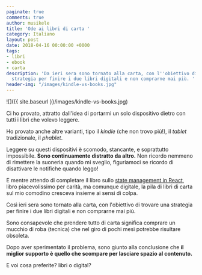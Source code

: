 ```yaml
---
paginate: true
comments: true
author: musikele
title: 'Ode ai libri di carta '
category: Italiano
layout: post
date: 2018-04-16 00:00:00 +0000
tags:
- libri
- ebook
- carta
description: 'Da ieri sera sono tornato alla carta, con l''obiettivo di trovare una
  strategia per finire i due libri digitali e non comprarne mai più. '
header-img: "/images/kindle-vs-books.jpg"
---
```

![]({{ site.baseurl }}/images/kindle-vs-books.jpg)  
  
Ci ho provato, attratto dall'idea di portarmi un solo dispositivo dietro con tutti i libri che volevo leggere.

Ho provato anche altre varianti, tipo il _kindle_ (che non trovo più!), il _tablet_ tradizionale, il _phablet_.

Leggere su questi dispositivi è scomodo, stancante, e soprattutto impossibile. **Sono continuamente distratto da altro.** Non ricordo nemmeno di rimettere la suoneria quando mi sveglio, figuriamoci se ricordo di disattivare le notifiche quando leggo!

E mentre attendo di completare il libro sullo [state management in React](https://leanpub.com/taming-the-state-in-react), libro piacevolissimo per carità, ma comunque digitale, la pila di libri di carta sul mio comodino cresceva insieme ai sensi di colpa.

Così ieri sera sono tornato alla carta, con l'obiettivo di trovare una strategia per finire i due libri digitali e non comprarne mai più. 

Sono consapevole che prendere tutto di carta significa comprare un mucchio di roba (tecnica) che nel giro di pochi mesi potrebbe risultare obsoleta. 

Dopo aver sperimentato il problema, sono giunto alla conclusione che **il miglior supporto è quello che scompare per lasciare spazio al contenuto.** 

E voi cosa preferite? libri o digital? 